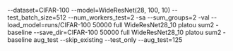 --dataset=CIFAR-100 --model=WideResNet(28, 100, 10) --test_batch_size=512 --num_workers_test=2 -sa --sum_groups=2 -val --load_model=runs/CIFAR-100 50000 full WideResNet28_10 platou sum2 - baseline --save_dir=CIFAR-100 50000 full WideResNet28_10 platou sum2 - baseline aug_test --skip_existing --test_only --aug_test=125